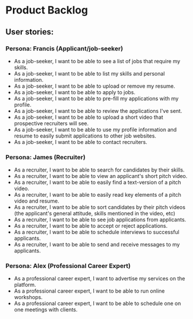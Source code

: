 # Product Backlog

## User stories:

### Persona: Francis (Applicant/job-seeker)

- As a job-seeker, I want to be able to see a list of jobs that require my skills.
- As a job-seeker, I want to be able to list my skills and personal information.
- As a job-seeker, I want to be able to upload or remove my resume.
- As a job-seeker, I want to be able to apply to jobs.
- As a job-seeker, I want to be able to pre-fill my applications with my profile.
- As a job-seeker, I want to be able to review the applications I've sent.
- As a job-seeker, I want to be able to upload a short video that prospective recruiters will see.
- As a job-seeker, I want to be able to use my profile information and resume to easily submit applications to other job websites.
- As a job-seeker, I want to be able to contact recruiters.

### Persona: James (Recruiter)

- As a recruiter, I want to be able to search for candidates by their skills.
- As a recruiter, I want to be able to view an applicant's short pitch video.
- As a recruiter, I want to be able to easily find a text-version of a pitch video.
- As a recruiter, I want to be able to easily read key elements of a pitch video and resume.
- As a recruiter, I want to be able to sort candidates by their pitch videos (the applicant's general attitude, skills mentioned in the video, etc)
- As a recruiter, I want to be able to see job applications from applicants.
- As a recruiter, I want to be able to accept or reject applications.
- As a recruiter, I want to be able to schedule interviews to successful applicants.
- As a recruiter, I want to be able to send and receive messages to my applicants.

### Persona: Alex (Professional Career Expert)
- As a professional career expert, I want to advertise my services on the platform.
- As a professional career expert, I want to be able to run online workshops.
- As a professional career expert, I want to be able to schedule one on one meetings with clients.
